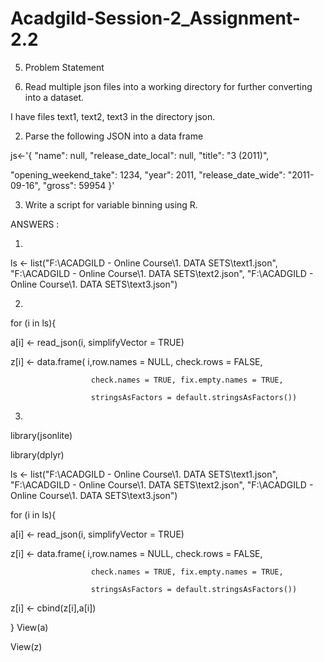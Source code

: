 # Acadgild-Session-2_Assignment-2.2

5. Problem Statement

1. Read multiple json files into a working directory for further converting into a dataset.

I have files text1, text2, text3 in the directory json.


2.	Parse the following JSON into a data frame

js<-'{
"name": null, "release_date_local": null, "title": "3 (2011)",

"opening_weekend_take": 1234, "year": 2011, "release_date_wide": "2011-09-16", "gross": 59954 }'

3.	Write a script for variable binning using R.

 ANSWERS :
 
1.  

ls <- list("F:\\ACADGILD - Online Course\\1. DATA SETS\\text1.json",
           "F:\\ACADGILD - Online Course\\1. DATA SETS\\text2.json",
           "F:\\ACADGILD - Online Course\\1. DATA SETS\\text3.json")
           
2.

for (i in ls){

  a[i] <- read_json(i, simplifyVector = TRUE)
  
  z[i] <- data.frame( i,row.names = NULL, check.rows = FALSE,
  
                      check.names = TRUE, fix.empty.names = TRUE,
                      
                      stringsAsFactors = default.stringsAsFactors())
                      
3.

library(jsonlite)

library(dplyr)

ls <- list("F:\\ACADGILD - Online Course\\1. DATA SETS\\text1.json",
           "F:\\ACADGILD - Online Course\\1. DATA SETS\\text2.json",
           "F:\\ACADGILD - Online Course\\1. DATA SETS\\text3.json")
           
for (i in ls){

  a[i] <- read_json(i, simplifyVector = TRUE)
  
  z[i] <- data.frame( i,row.names = NULL, check.rows = FALSE,
  
                      check.names = TRUE, fix.empty.names = TRUE,
                      
                      stringsAsFactors = default.stringsAsFactors())
  
  z[i] <- cbind(z[i],a[i])
  
}
View(a)

View(z) 


